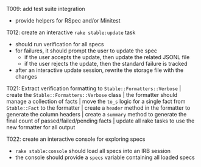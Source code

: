 T009: add test suite integration
- provide helpers for RSpec and/or Minitest

T012: create an interactive `rake stable:update` task
- should run verification for all specs
- for failures, it should prompt the user to update the spec
  - if the user accepts the update, then update the related JSONL file
  - if the user rejects the update, then the standard failure is tracked
- after an interactive update session, rewrite the storage file with the changes


T021: Extract verification formatting to `Stable::Formatters::Verbose`
| create the `Stable::Formatters::Verbose` class
| the formatter should manage a collection of facts
| move the `to_s` logic for a single fact from `Stable::Fact` to the formatter
| create a `header` method in the formatter to generate the column headers
| create a `summary` method to generate the final count of passed/failed/pending facts
| update all rake tasks to use the new formatter for all output

T022: create an interactive console for exploring specs
- `rake stable:console` should load all specs into an IRB session
- the console should provide a `specs` variable containing all loaded specs
